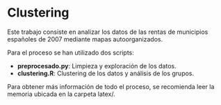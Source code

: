 # Clustering
Este trabajo consiste en analizar los datos de las rentas de municipios españoles de 2007 mediante mapas autoorganizados.

Para el proceso se han utilizado dos scripts:
  * **preprocesado.py**: Limpieza y exploración de los datos.
  * **clustering.R**: Clustering de los datos y análisis de los grupos.

Para obtener más información de todo el proceso, se recomienda leer la memoria ubicada en la carpeta latex/.
